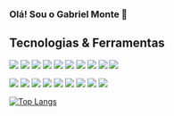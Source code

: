 ### Olá! Sou o Gabriel Monte 👋



## Tecnologias & Ferramentas
![](https://img.shields.io/badge/OS-Linux-informational?style=flat&logo=linux&logoColor=white&color=2554a0)
![](https://img.shields.io/badge/Shell-Bash-informational?style=flat&logo=gnu-bash&logoColor=white&color=2554a0)
![](https://img.shields.io/badge/Tools-Docker-informational?style=flat&logo=docker&logoColor=white&color=2554a0)
![](https://img.shields.io/badge/Tools-Kubernetes-informational?style=flat&logo=kubernetes&logoColor=white&color=2554a0)
![](https://img.shields.io/badge/Code-C-informational?style=flat&logo=C&logoColor=white&color=2554a0)
![](https://img.shields.io/badge/Code-C++-blue.svg?style=flat&logo=c%2B%2B&logoColor=white&color=2554a0)
![](https://img.shields.io/badge/Code-Python-informational?style=flat&logo=python&logoColor=white&color=2554a0)
![](https://img.shields.io/badge/Code-Jupyter-informational?style=flat&logo=jupyter&logoColor=white&color=2554a0)
![](https://img.shields.io/badge/Tools-SQL-informational?style=flat&logo=mysql&logoColor=white&color=2554a0)
![](https://img.shields.io/badge/Tools-Pandas-informational?style=flat&logo=pandas&logoColor=white&color=2554a0)

![](https://img.shields.io/badge/Code-HTML-informational?style=flat&logo=html5&logoColor=white&color=2554a0)
![](https://img.shields.io/badge/Code-CSS-informational?style=flat&logo=css3&logoColor=white&color=2554a0)
![](https://img.shields.io/badge/Code-JavaScript-informational?style=flat&logo=javascript&logoColor=white&color=2554a0)
![](https://img.shields.io/badge/Code-PHP-informational?style=flat&logo=php&logoColor=white&color=2554a0)
![](https://img.shields.io/badge/Framework-Laravel-informational?style=flat&logo=laravel&logoColor=white&color=2554a0)
![](https://img.shields.io/badge/DB-MySQL-informational?style=flat&logo=mysql&logoColor=white&color=2554a0)
![](https://img.shields.io/badge/DB-PostgreSQL-informational?style=flat&logo=postgresql&logoColor=white&color=2554a0)
![](https://img.shields.io/badge/IDE-VSCode-informational?style=flat&logo=visual-studio-code&logoColor=white&color=2554a0)
![](https://img.shields.io/badge/Tool-Git-informational?style=flat&logo=git&logoColor=white&color=2554a0)

[![Top Langs](https://github-readme-stats.vercel.app/api/top-langs/?username=smgabriel&layout=compact&text_color=daf7dc&bg_color=151515)](https://github.com/smgabriel/github-readme-stats)


<!--
**smgabriel/smgabriel** is a ✨ _special_ ✨ repository because its `README.md` (this file) appears on your GitHub profile.

Here are some ideas to get you started:

- 🔭 I’m currently working on ...
- 🌱 I’m currently learning ...
- 👯 I’m looking to collaborate on ...
- 🤔 I’m looking for help with ...
- 💬 Ask me about ...
- 📫 How to reach me: ...
- 😄 Pronouns: ...
- ⚡ Fun fact: ...
-->
